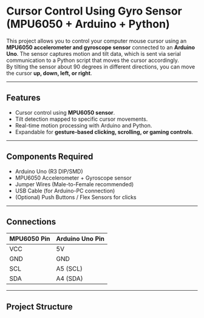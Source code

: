 # Cursor Control Using Gyro Sensor (MPU6050 + Arduino + Python)

This project allows you to control your computer mouse cursor using an **MPU6050 accelerometer and gyroscope sensor** connected to an **Arduino Uno**. The sensor captures motion and tilt data, which is sent via serial communication to a Python script that moves the cursor accordingly.  
By tilting the sensor about 90 degrees in different directions, you can move the cursor **up, down, left, or right**.

---

##  Features
- Cursor control using **MPU6050 sensor**.
- Tilt detection mapped to specific cursor movements.
- Real-time motion processing with Arduino and Python.
- Expandable for **gesture-based clicking, scrolling, or gaming controls**.

---

##  Components Required
- Arduino Uno (R3 DIP/SMD)
- MPU6050 Accelerometer + Gyroscope sensor
- Jumper Wires (Male-to-Female recommended)
- USB Cable (for Arduino-PC connection)
- (Optional) Push Buttons / Flex Sensors for clicks

---

##  Connections
| MPU6050 Pin | Arduino Uno Pin |
|-------------|-----------------|
| VCC         | 5V              |
| GND         | GND             |
| SCL         | A5 (SCL)        |
| SDA         | A4 (SDA)        |

---

##  Project Structure
